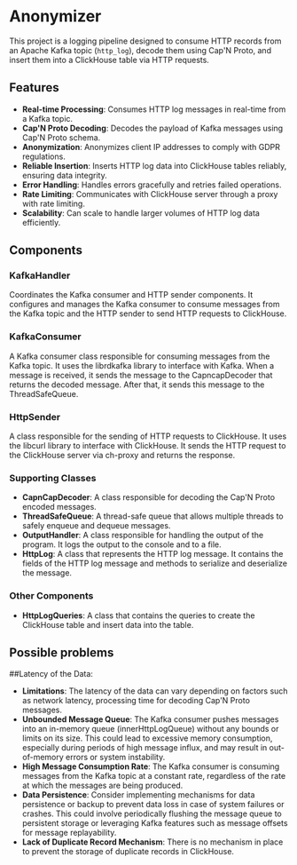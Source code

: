 # Anonymizer


This project is a logging pipeline designed to consume HTTP records from an Apache Kafka topic (`http_log`), decode them using Cap'N Proto, and insert them into a ClickHouse table via HTTP requests.


## Features

- **Real-time Processing**: Consumes HTTP log messages in real-time from a Kafka topic.
- **Cap'N Proto Decoding**: Decodes the payload of Kafka messages using Cap'N Proto schema.
- **Anonymization**: Anonymizes client IP addresses to comply with GDPR regulations.
- **Reliable Insertion**: Inserts HTTP log data into ClickHouse tables reliably, ensuring data integrity.
- **Error Handling**: Handles errors gracefully and retries failed operations.
- **Rate Limiting**: Communicates with ClickHouse server through a proxy with rate limiting.
- **Scalability**: Can scale to handle larger volumes of HTTP log data efficiently.


## Components

### KafkaHandler

Coordinates the Kafka consumer and HTTP sender components. It configures and manages the Kafka consumer to consume messages from the Kafka topic and the HTTP sender to send HTTP requests to ClickHouse.


### KafkaConsumer 

A Kafka consumer class responsible for consuming messages from the Kafka topic. It uses the librdkafka library to interface with Kafka. When a message is received, it sends the message to the CapncapDecoder that returns the decoded message. After that, it sends this message to the ThreadSafeQueue.

### HttpSender   

A class responsible for the sending of HTTP requests to ClickHouse. It uses the libcurl library to interface with ClickHouse. It sends the HTTP request to the ClickHouse server via ch-proxy and returns the response.


### Supporting Classes

- **CapnCapDecoder**: A class responsible for decoding the Cap'N Proto encoded messages.
- **ThreadSafeQueue**: A thread-safe queue that allows multiple threads to safely enqueue and dequeue messages.
- **OutputHandler**: A class responsible for handling the output of the program. It logs the output to the console and to a file.
- **HttpLog**: A class that represents the HTTP log message. It contains the fields of the HTTP log message and methods to serialize and deserialize the message.

### Other Components

- **HttpLogQueries**: A class that contains the queries to create the ClickHouse table and insert data into the table.




## Possible problems

##Latency of the Data:

- **Limitations**: The latency of the data can vary depending on factors such as network latency, processing time for decoding Cap'N Proto messages.
- **Unbounded Message Queue**: The Kafka consumer pushes messages into an in-memory queue (innerHttpLogQueue) without any bounds or limits on its size. This could lead to excessive memory consumption, especially during periods of high message influx, and may result in out-of-memory errors or system instability.
- **High Message Consumption Rate**: The Kafka consumer is consuming messages from the Kafka topic at a constant rate, regardless of the rate at which the messages are being produced.
- **Data Persistence**: Consider implementing mechanisms for data persistence or backup to prevent data loss in case of system failures or crashes. This could involve periodically flushing the message queue to persistent storage or leveraging Kafka features such as message offsets for message replayability.
- **Lack of Duplicate Record Mechanism**: There is no mechanism in place to prevent the storage of duplicate records in ClickHouse.